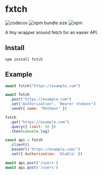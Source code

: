 # fxtch

![codecov](https://img.shields.io/codecov/c/gh/matheusbn/fxtch)
![npm bundle size](https://img.shields.io/bundlephobia/minzip/fxtch)
![npm](https://img.shields.io/npm/v/fxtch)


A tiny wrapper around fetch for an easier API.

## Install

`npm install fxtch`

## Example

```javascript
await fxtch("https://example.com")

await fxtch
  .post("https://example.com")
  .set("Authorization", "Bearer <token>")  
  .send({ name: "Matheus" })

fxtch
  .get("https://example.com")
  .query({ limit: 50 })
  .then(console.log)

const api = fxtch
  .client()
  .baseUrl('https://example.com/')
  .set({ Authorization: 'blabla' })

await api.post('/users')
await api.post('/users')
```  
